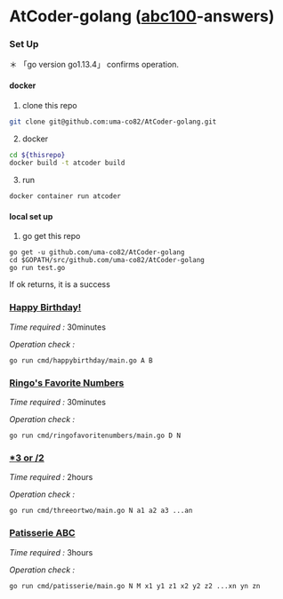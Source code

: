 # AtCoder-golang  ([abc100](https://atcoder.jp/contests/abc100/tasks)-answers)

### Set Up
＊ 「go version go1.13.4」 confirms operation.

#### docker
1. clone this repo

```sh
git clone git@github.com:uma-co82/AtCoder-golang.git
```

2. docker

```sh
cd ${thisrepo}
docker build -t atcoder build
```

3. run

```sh
docker container run atcoder
```

#### local set up

1. go get this repo

```shell
go get -u github.com/uma-co82/AtCoder-golang
cd $GOPATH/src/github.com/uma-co82/AtCoder-golang
go run test.go
```
If ok returns, it is a success


### [Happy Birthday!](https://atcoder.jp/contests/abc100/tasks/abc100_a)

*Time required :* 30minutes

*Operation check :*

```shell
go run cmd/happybirthday/main.go A B
```

### [Ringo's Favorite Numbers](https://atcoder.jp/contests/abc100/tasks/abc100_b)

*Time required :* 30minutes

*Operation check :*

```shell
go run cmd/ringofavoritenumbers/main.go D N
```

### [*3 or /2](https://atcoder.jp/contests/abc100/tasks/abc100_c)

*Time required :* 2hours

*Operation check :*

```shell
go run cmd/threeortwo/main.go N a1 a2 a3 ...an
```

### [Patisserie ABC](https://atcoder.jp/contests/abc100/tasks/abc100_d)

*Time required :* 3hours

*Operation check :*

```shell
go run cmd/patisserie/main.go N M x1 y1 z1 x2 y2 z2 ...xn yn zn
```
